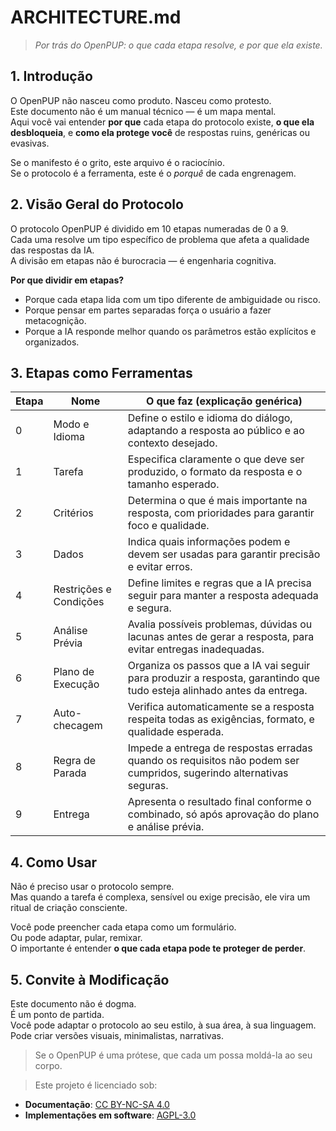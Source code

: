 # ARCHITECTURE.md  
> _Por trás do OpenPUP: o que cada etapa resolve, e por que ela existe._

## 1. Introdução  
O OpenPUP não nasceu como produto. Nasceu como protesto.  
Este documento não é um manual técnico — é um mapa mental.  
Aqui você vai entender **por que** cada etapa do protocolo existe, **o que ela desbloqueia**, e **como ela protege você** de respostas ruins, genéricas ou evasivas.  

Se o manifesto é o grito, este arquivo é o raciocínio.  
Se o protocolo é a ferramenta, este é o _porquê_ de cada engrenagem.

## 2. Visão Geral do Protocolo  
O protocolo OpenPUP é dividido em 10 etapas numeradas de 0 a 9.  
Cada uma resolve um tipo específico de problema que afeta a qualidade das respostas da IA.  
A divisão em etapas não é burocracia — é engenharia cognitiva.  

**Por que dividir em etapas?**  
-  Porque cada etapa lida com um tipo diferente de ambiguidade ou risco.  
-  Porque pensar em partes separadas força o usuário a fazer metacognição.  
-  Porque a IA responde melhor quando os parâmetros estão explícitos e organizados.

## 3. Etapas como Ferramentas
| Etapa | Nome                 | O que faz (explicação genérica)                                                                                  |
|-------|----------------------|------------------------------------------------------------------------------------------------------------------|
| 0     | Modo e Idioma        | Define o estilo e idioma do diálogo, adaptando a resposta ao público e ao contexto desejado.                      |
| 1     | Tarefa               | Especifica claramente o que deve ser produzido, o formato da resposta e o tamanho esperado.                       |
| 2     | Critérios            | Determina o que é mais importante na resposta, com prioridades para garantir foco e qualidade.                    |
| 3     | Dados                | Indica quais informações podem e devem ser usadas para garantir precisão e evitar erros.                          |
| 4     | Restrições e Condições| Define limites e regras que a IA precisa seguir para manter a resposta adequada e segura.                         |
| 5     | Análise Prévia       | Avalia possíveis problemas, dúvidas ou lacunas antes de gerar a resposta, para evitar entregas inadequadas.        |
| 6     | Plano de Execução    | Organiza os passos que a IA vai seguir para produzir a resposta, garantindo que tudo esteja alinhado antes da entrega. |
| 7     | Auto-checagem        | Verifica automaticamente se a resposta respeita todas as exigências, formato, e qualidade esperada.               |
| 8     | Regra de Parada      | Impede a entrega de respostas erradas quando os requisitos não podem ser cumpridos, sugerindo alternativas seguras.|
| 9     | Entrega              | Apresenta o resultado final conforme o combinado, só após aprovação do plano e análise prévia.                      |


## 4. Como Usar  
Não é preciso usar o protocolo sempre.  
Mas quando a tarefa é complexa, sensível ou exige precisão, ele vira um ritual de criação consciente.  

Você pode preencher cada etapa como um formulário.  
Ou pode adaptar, pular, remixar.  
O importante é entender **o que cada etapa pode te proteger de perder**.

## 5. Convite à Modificação  
Este documento não é dogma.  
É um ponto de partida.  
Você pode adaptar o protocolo ao seu estilo, à sua área, à sua linguagem.  
Pode criar versões visuais, minimalistas, narrativas.  

> Se o OpenPUP é uma prótese, que cada um possa moldá-la ao seu corpo.


> Este projeto é licenciado sob:
- **Documentação**: [CC BY-NC-SA 4.0](https://creativecommons.org/licenses/by-nc-sa/4.0/)
- **Implementações em software**: [AGPL-3.0](https://www.gnu.org/licenses/agpl-3.0.html)
